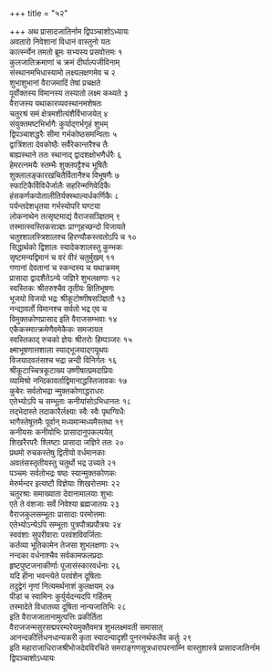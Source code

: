 +++
title = "५२"

+++
अथ प्रासादजातिर्नाम द्विपञ्चाशोऽध्यायः  
अवतारो निवेशानां विधानं वास्तुनो यतः  
कार्त्स्न्येन तमतो ब्रूमः सभ्यस्य प्रसवोत्तमः १  
कुलजातिक्रमाणां च क्रमं दीर्घाल्पजीविनाम्  
संस्थानमभिधास्यामो लक्ष्यलक्षणमेव च २  
शुभाशुभानां वैराजमादिं तेषां प्रचक्षते  
पूर्वोक्तस्य विमानस्य तस्यातो लक्ष्म कथ्यते ३  
वैराजस्य यथाकारव्यवस्थानमशेषतः  
चतुरश्रं समं क्षेत्रमशीत्यंशैर्विभाजयेत् ४  
संयुक्तमष्टभिर्भागैः कुर्याद्गर्भगृहं शुभम्  
द्विपञ्चाशद्धरैः सीमा गर्भकोष्ठसमन्विताः ५  
द्वात्रिंशता देवकोष्ठैः सर्वैरेकान्तरैश्च तैः  
बाह्यस्थाने ततः स्थानाद् द्वादशक्षोभणैर्धरैः ६  
हेमरत्नमयैः स्तम्भैः शुक्लपट्टैश्च भूषितैः  
शुक्लालङ्कारखचितैर्वितानैश्च विभूषणैः ७  
स्फाटिकैर्विविधैर्जालैः सहरिन्मणिवेदिकैः  
हंसकर्णकपोतालीतिर्यक्स्थाल्यर्धकर्णिकैः ८  
पर्यन्तदेशधृतया गर्भस्योपरि घण्टया  
लोकनाथेन तत्सृष्टमाद्यं वैराजसञ्ज्ञितम् ९  
तस्मात्स्वस्तिकसञ्ज्ञः प्राग्गृहच्छन्दो विजायते  
चतुश्शालस्त्रिशालश्च हिरण्यौकस्त्वतोऽपि च १०  
सिद्धार्थको द्विशालः स्यादेकशालस्तु कुम्भकः  
सृष्टमन्यद्विमानं च वरं वीरं चतुर्मुखम् ११  
गणानां देवतानां च स्कन्दस्य च यथाक्रमम्  
प्रासादा द्वादशैतेऽन्ये जज्ञिरे शुभलक्षणाः १२  
स्वस्तिकः श्रीतरुश्चैव तृतीयः क्षितिभूषणः  
भूजयो विजयो भद्रः श्रीकूटोष्णीषसञ्ज्ञितौ १३  
नन्द्यावर्तो विमानश्च सर्वतो भद्र एव च  
विमुक्तकोणप्रासाद इति वैराजसम्भवाः १४  
एकैकस्मात्क्रमेणैवमेकैकः समजायत  
स्वस्तिकाद् रुचको ज्ञेयः श्रीतरोः हिम्पञ्जरः १५  
क्ष्माभूषणात्तशाला स्याद्भूजयाद्गयूथपः  
विजयादवतंसश्च भद्रा न्नन्दी विनिर्गतः १६  
श्रीकूटाच्चित्रकूटाख्य उष्णीषात्प्रमदाप्रियः  
व्यामिश्रो नन्दिकावर्ताद्विमानाद्धस्तिजावकः १७  
कुबेरः सर्वतोभद्रा न्मुक्तकोणाद्धराधरः  
एतेभ्योऽपि च सम्भूताः कनीयांसोऽभिधानतः १८  
तद्भेदास्ते तदाकारैर्लक्ष्याः स्वैः स्वैः पृथग्विधैः  
भागैस्तेषूत्तमैः पूर्वान् मध्यमान्मध्यमैस्तथा १९  
कनीयसः कनीयोभिः प्रासादानुपकल्पयेत्  
शिखरैरपरैः श्लिष्टाः प्रासादा जज्ञिरे ततः २०  
प्रथमो रुचकस्तेषु द्वितीयो वर्धमानकाः  
अवतंसस्तृतीयस्तु चतुर्थो भद्र उच्यते २१  
पञ्चमः सर्वतोभद्रः षष्ठः स्यान्मुक्तकोणकः  
मेरुर्मन्दर इत्यष्टौ विज्ञेयाः शिखरोत्तमाः २२  
चतुरश्राः समाख्याता देवानामालयाः शुभाः  
एते ते वंशजाः सर्वे निवेश्या ब्रह्मजातयः २३  
वैराजकुलसम्भूताः प्रासादाः परमोत्तमाः  
एतेभ्योऽन्येऽपि सम्भूताः पुत्रपौत्रप्रपौत्रयः २४  
स्ववंशाः सुपरीवाराः परवंशविवर्जिताः  
कर्तव्या भूतिकामेन तेजसा शुभलक्षणाः २५  
नन्दका वर्धनाश्चैव सर्वकामफलप्रदाः  
हृष्टपुष्टजनाकीर्णाः पूजासंस्कारवर्धनाः २६  
यदि हीना भवन्त्येते परवंशेन दूषिताः  
तदुद्वेगं नृणां नित्यमर्थनाशं कुलक्षयम् २७  
पीडां च स्वामिनः कुर्युर्यदन्यदपि गर्हितम्  
तस्मादेते विधातव्या दूषिता नान्यजातिभिः २८  
इति वैराजजातानामुत्पत्तिः प्रकीर्तिता  
वैराजजन्मसुरसद्मपरम्परेयमुक्तैवमत्र शुभलक्ष्मवती समासात्  
आनन्दकीर्त्तिधनधान्यकरी कृता स्यादन्यादृशी पुनरनर्थफलैव कर्तुः २९  
इति महाराजाधिराजश्रीभोजदेवविरचिते समराङ्गणसूत्रधारापरनाम्नि
वास्तुशास्त्रे प्रासादजातिर्नाम
द्विपञ्चाशोऽध्यायः  
   
